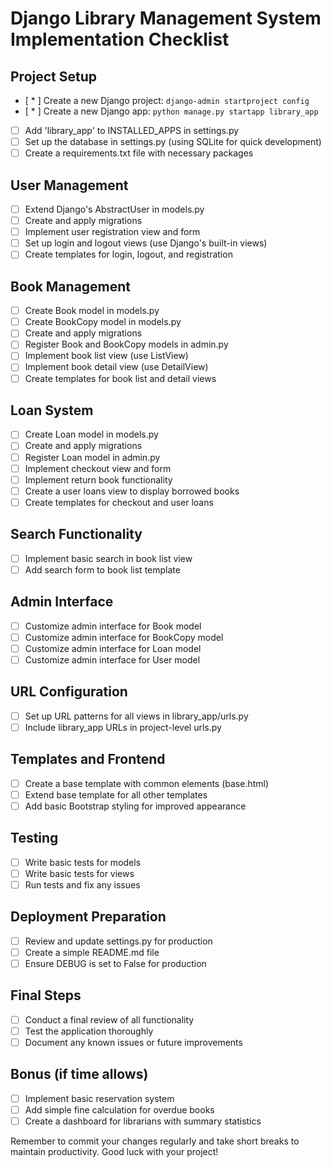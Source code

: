 # Django Library Management System Implementation Checklist

## Project Setup
- [ * ] Create a new Django project: `django-admin startproject config`
- [ * ] Create a new Django app: `python manage.py startapp library_app`
- [ ] Add 'library_app' to INSTALLED_APPS in settings.py
- [ ] Set up the database in settings.py (using SQLite for quick development)
- [ ] Create a requirements.txt file with necessary packages

## User Management
- [ ] Extend Django's AbstractUser in models.py
- [ ] Create and apply migrations
- [ ] Implement user registration view and form
- [ ] Set up login and logout views (use Django's built-in views)
- [ ] Create templates for login, logout, and registration

## Book Management
- [ ] Create Book model in models.py
- [ ] Create BookCopy model in models.py
- [ ] Create and apply migrations
- [ ] Register Book and BookCopy models in admin.py
- [ ] Implement book list view (use ListView)
- [ ] Implement book detail view (use DetailView)
- [ ] Create templates for book list and detail views

## Loan System
- [ ] Create Loan model in models.py
- [ ] Create and apply migrations
- [ ] Register Loan model in admin.py
- [ ] Implement checkout view and form
- [ ] Implement return book functionality
- [ ] Create a user loans view to display borrowed books
- [ ] Create templates for checkout and user loans

## Search Functionality
- [ ] Implement basic search in book list view
- [ ] Add search form to book list template

## Admin Interface
- [ ] Customize admin interface for Book model
- [ ] Customize admin interface for BookCopy model
- [ ] Customize admin interface for Loan model
- [ ] Customize admin interface for User model

## URL Configuration
- [ ] Set up URL patterns for all views in library_app/urls.py
- [ ] Include library_app URLs in project-level urls.py

## Templates and Frontend
- [ ] Create a base template with common elements (base.html)
- [ ] Extend base template for all other templates
- [ ] Add basic Bootstrap styling for improved appearance

## Testing
- [ ] Write basic tests for models
- [ ] Write basic tests for views
- [ ] Run tests and fix any issues

## Deployment Preparation
- [ ] Review and update settings.py for production
- [ ] Create a simple README.md file
- [ ] Ensure DEBUG is set to False for production

## Final Steps
- [ ] Conduct a final review of all functionality
- [ ] Test the application thoroughly
- [ ] Document any known issues or future improvements

## Bonus (if time allows)
- [ ] Implement basic reservation system
- [ ] Add simple fine calculation for overdue books
- [ ] Create a dashboard for librarians with summary statistics

Remember to commit your changes regularly and take short breaks to maintain productivity. Good luck with your project!
